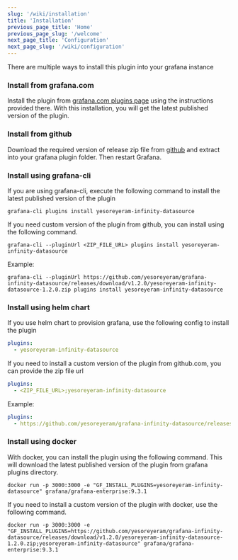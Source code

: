 ```yaml
---
slug: '/wiki/installation'
title: 'Installation'
previous_page_title: 'Home'
previous_page_slug: '/welcome'
next_page_title: 'Configuration'
next_page_slug: '/wiki/configuration'
---
```


There are multiple ways to install this plugin into your grafana instance

### Install from grafana.com

Install the plugin from [grafana.com plugins page](https://grafana.com/grafana/plugins/yesoreyeram-infinity-datasource/?tab=installation) using the instructions provided there. With this installation, you will get the latest published version of the plugin.

### Install from github

Download the required version of release zip file from [github](https://github.com/yesoreyeram/grafana-infinity-datasource/releases) and extract into your grafana plugin folder. Then restart Grafana.

### Install using grafana-cli

If you are using grafana-cli, execute the following command to install the latest published version of the plugin

```shell
grafana-cli plugins install yesoreyeram-infinity-datasource
```

If you need custom version of the plugin from github, you can install using the following command.

```shell
grafana-cli --pluginUrl <ZIP_FILE_URL> plugins install yesoreyeram-infinity-datasource
```

Example:

```shell
grafana-cli --pluginUrl https://github.com/yesoreyeram/grafana-infinity-datasource/releases/download/v1.2.0/yesoreyeram-infinity-datasource-1.2.0.zip plugins install yesoreyeram-infinity-datasource
```

### Install using helm chart

If you use helm chart to provision grafana, use the following config to install the plugin

```yml
plugins:
  - yesoreyeram-infinity-datasource
```

If you need to install a custom version of the plugin from github.com, you can provide the zip file url

```yml
plugins:
  - <ZIP_FILE_URL>;yesoreyeram-infinity-datasource
```

Example:

```yml
plugins:
  - https://github.com/yesoreyeram/grafana-infinity-datasource/releases/download/v1.2.0/yesoreyeram-infinity-datasource-1.2.0.zip;yesoreyeram-infinity-datasource
```

### Install using docker

With docker, you can install the plugin using the following command. This will download the latest published version of the plugin from grafana plugins directory.

```shell
docker run -p 3000:3000 -e "GF_INSTALL_PLUGINS=yesoreyeram-infinity-datasource" grafana/grafana-enterprise:9.3.1
```

If you need to install a custom version of the plugin with docker, use the following command.

```shell
docker run -p 3000:3000 -e "GF_INSTALL_PLUGINS=https://github.com/yesoreyeram/grafana-infinity-datasource/releases/download/v1.2.0/yesoreyeram-infinity-datasource-1.2.0.zip;yesoreyeram-infinity-datasource" grafana/grafana-enterprise:9.3.1
```
